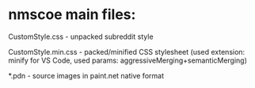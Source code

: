 # nmscoe main files:

CustomStyle.css - unpacked subreddit style

CustomStyle.min.css - packed/minified CSS stylesheet (used extension: minify for VS Code, used params: aggressiveMerging+semanticMerging)

*.pdn - source images in paint.net native format
